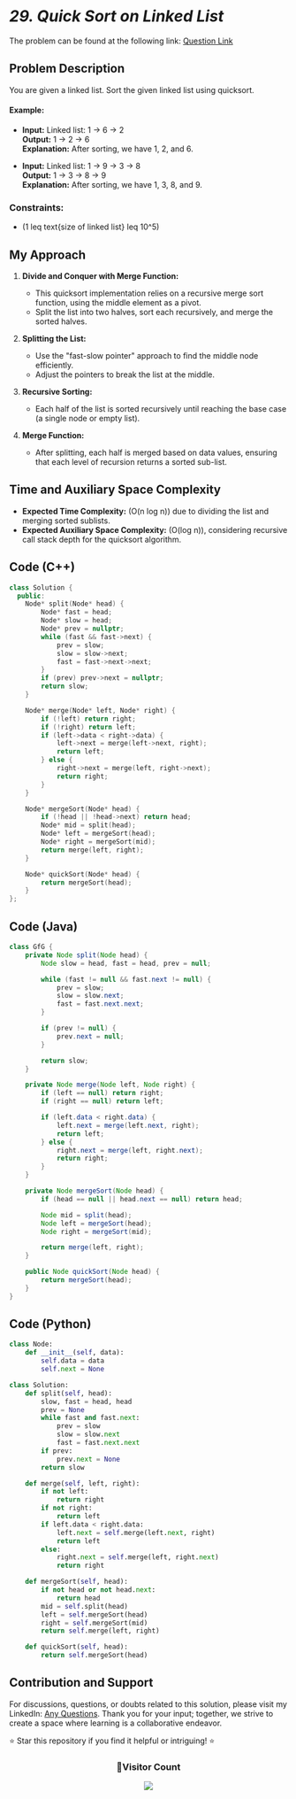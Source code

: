 # _29. Quick Sort on Linked List_

The problem can be found at the following link: [Question Link](https://www.geeksforgeeks.org/problems/quick-sort-on-linked-list/1)

## Problem Description

You are given a linked list. Sort the given linked list using quicksort.

#### Example:

- **Input:** Linked list: 1 -> 6 -> 2  
  **Output:** 1 -> 2 -> 6  
  **Explanation:** After sorting, we have 1, 2, and 6.

- **Input:** Linked list: 1 -> 9 -> 3 -> 8  
  **Output:** 1 -> 3 -> 8 -> 9  
  **Explanation:** After sorting, we have 1, 3, 8, and 9.

### Constraints:

- (1 leq text{size of linked list} leq 10^5)

## My Approach

1. **Divide and Conquer with Merge Function:**

   - This quicksort implementation relies on a recursive merge sort function, using the middle element as a pivot.
   - Split the list into two halves, sort each recursively, and merge the sorted halves.

2. **Splitting the List:**

   - Use the "fast-slow pointer" approach to find the middle node efficiently.
   - Adjust the pointers to break the list at the middle.

3. **Recursive Sorting:**

   - Each half of the list is sorted recursively until reaching the base case (a single node or empty list).

4. **Merge Function:**
   - After splitting, each half is merged based on data values, ensuring that each level of recursion returns a sorted sub-list.

## Time and Auxiliary Space Complexity

- **Expected Time Complexity:** (O(n log n)) due to dividing the list and merging sorted sublists.
- **Expected Auxiliary Space Complexity:** (O(log n)), considering recursive call stack depth for the quicksort algorithm.

## Code (C++)

```cpp
class Solution {
  public:
    Node* split(Node* head) {
        Node* fast = head;
        Node* slow = head;
        Node* prev = nullptr;
        while (fast && fast->next) {
            prev = slow;
            slow = slow->next;
            fast = fast->next->next;
        }
        if (prev) prev->next = nullptr;
        return slow;
    }

    Node* merge(Node* left, Node* right) {
        if (!left) return right;
        if (!right) return left;
        if (left->data < right->data) {
            left->next = merge(left->next, right);
            return left;
        } else {
            right->next = merge(left, right->next);
            return right;
        }
    }

    Node* mergeSort(Node* head) {
        if (!head || !head->next) return head;
        Node* mid = split(head);
        Node* left = mergeSort(head);
        Node* right = mergeSort(mid);
        return merge(left, right);
    }

    Node* quickSort(Node* head) {
        return mergeSort(head);
    }
};
```

## Code (Java)

```java
class GfG {
    private Node split(Node head) {
        Node slow = head, fast = head, prev = null;

        while (fast != null && fast.next != null) {
            prev = slow;
            slow = slow.next;
            fast = fast.next.next;
        }

        if (prev != null) {
            prev.next = null;
        }

        return slow;
    }

    private Node merge(Node left, Node right) {
        if (left == null) return right;
        if (right == null) return left;

        if (left.data < right.data) {
            left.next = merge(left.next, right);
            return left;
        } else {
            right.next = merge(left, right.next);
            return right;
        }
    }

    private Node mergeSort(Node head) {
        if (head == null || head.next == null) return head;

        Node mid = split(head);
        Node left = mergeSort(head);
        Node right = mergeSort(mid);

        return merge(left, right);
    }

    public Node quickSort(Node head) {
        return mergeSort(head);
    }
}
```

## Code (Python)

```python
class Node:
    def __init__(self, data):
        self.data = data
        self.next = None

class Solution:
    def split(self, head):
        slow, fast = head, head
        prev = None
        while fast and fast.next:
            prev = slow
            slow = slow.next
            fast = fast.next.next
        if prev:
            prev.next = None
        return slow

    def merge(self, left, right):
        if not left:
            return right
        if not right:
            return left
        if left.data < right.data:
            left.next = self.merge(left.next, right)
            return left
        else:
            right.next = self.merge(left, right.next)
            return right

    def mergeSort(self, head):
        if not head or not head.next:
            return head
        mid = self.split(head)
        left = self.mergeSort(head)
        right = self.mergeSort(mid)
        return self.merge(left, right)

    def quickSort(self, head):
        return self.mergeSort(head)
```

## Contribution and Support

For discussions, questions, or doubts related to this solution, please visit my LinkedIn: [Any Questions](https://www.linkedin.com/in/patel-hetkumar-sandipbhai-8b110525a/). Thank you for your input; together, we strive to create a space where learning is a collaborative endeavor.

⭐ Star this repository if you find it helpful or intriguing! ⭐

<div align=center>
  <h3><b>📍Visitor Count</b></h3>
</div>

<p align="center" >   
  <img src="https://visitor-badge.laobi.icu/badge?page_id=Hunterdii.GeeksforGeeks-POTD" />  
</p>
